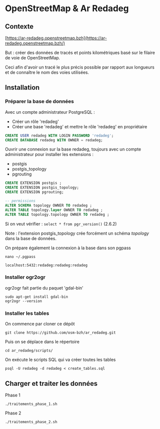 # OpenStreetMap & Ar Redadeg

## Contexte


[https://ar-redadeg.openstreetmap.bzh](https://ar-redadeg.openstreetmap.bzh/)

But : créer des données de tracés et points kilométriques basé sur le filaire de voie de OpenStreetMap.

Ceci afin d'avoir un tracé le plus précis possible par rapport aux longueurs et de connaître le nom des voies utilisées.



## Installation

### Préparer la base de données

Avec un compte administrateur PostgreSQL :
* Créer un rôle 'redadeg'
* Créer une base 'redadeg' et mettre le rôle 'redadeg' en propriétaire

```sql
CREATE USER redadeg WITH LOGIN PASSWORD 'redadeg';
CREATE DATABASE redadeg WITH OWNER = redadeg;
```

Ouvrir une connexion sur la base redadeg, toujours avec un compte administrateur pour installer les extensions :
* postgis
* postgis_topology
* pgrouting

```sql
CREATE EXTENSION postgis ;
CREATE EXTENSION postgis_topology;
CREATE EXTENSION pgrouting;

-- permissions
ALTER SCHEMA topology OWNER TO redadeg ;
ALTER TABLE topology.layer OWNER TO redadeg ;
ALTER TABLE topology.topology OWNER TO redadeg ;
```

Si on veut vérifier : `select * from pgr_version()`
(2.6.2)

Note : l'extension postgis_topology crée forcément un schéma *topology* dans la base de données.

On prépare également la connexion à la base dans son pgpass

`nano ~/.pgpass`

`localhost:5432:redadeg:redadeg:redadeg`


### Installer ogr2ogr

ogr2ogr fait partie du paquet 'gdal-bin'

```
sudo apt-get install gdal-bin
ogr2ogr --version
```


### Installer les tables

On commence par cloner ce dépôt

`git clone https://github.com/osm-bzh/ar_redadeg.git`

Puis on se déplace dans le répertoire

`cd ar_redadeg/scripts/`

On exécute le scripts SQL qui va créer toutes les tables

`psql -U redadeg -d redadeg < create_tables.sql`


## Charger et traiter les données

Phase 1

`./traitements_phase_1.sh`


Phase 2

`./traitements_phase_2.sh`




